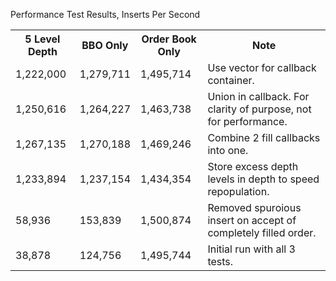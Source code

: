 Performance Test Results, Inserts Per Second

<table>
  <tr>
    <th>5 Level Depth</th>
    <th>BBO Only</th>
    <th>Order Book Only</th>
    <th>Note</th>
  </tr>
  <tr>
    <td>1,222,000</td>
    <td>1,279,711</td>
    <td>1,495,714</td>
    <td>Use vector for callback container.</td>
  </tr>
  <tr>
    <td>1,250,616</td>
    <td>1,264,227</td>
    <td>1,463,738</td>
    <td>Union in callback.  For clarity of purpose, not for performance.</td>
  </tr>
  <tr>
    <td>1,267,135</td>
    <td>1,270,188</td>
    <td>1,469,246</td>
    <td>Combine 2 fill callbacks into one.</td>
  </tr>
  <tr>
    <td>1,233,894</td>
    <td>1,237,154</td>
    <td>1,434,354</td>
    <td>Store excess depth levels in depth to speed repopulation.</td>
  </tr>
  <tr>
    <td>58,936</td>
    <td>153,839</td>
    <td>1,500,874</td>
    <td>Removed spuroious insert on accept of completely filled order.</td>
  </tr>
  <tr>
    <td>38,878</td>
    <td>124,756</td>
    <td>1,495,744</td>
    <td>Initial run with all 3 tests.</td>
  </tr>
</table>

